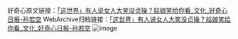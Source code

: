 好奇心原文链接：[「这世界」有人说女人大笑没贞操？姑娘笑给你看_文化_好奇心日报-孙若空](https://www.qdaily.com/articles/1721.html)
WebArchive归档链接：[「这世界」有人说女人大笑没贞操？姑娘笑给你看_文化_好奇心日报-孙若空](http://web.archive.org/web/20190623150024/https://www.qdaily.com/articles/1721.html)
![image](http://ww3.sinaimg.cn/large/007d5XDply1g3v4lfhe79j30u04bke81)